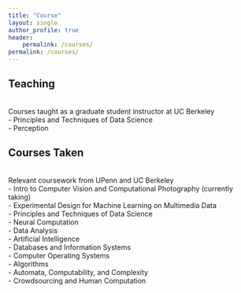 ```yaml
---
title: "Course"
layout: single
author_profile: true
header:
    permalink: /courses/
permalink: /courses/
---
```

## Teaching
<br>
Courses taught as a graduate student instructor at UC Berkeley <br>
- Principles and Techniques of Data Science <br>
- Perception



## Courses Taken
<br>
Relevant coursework from UPenn and UC Berkeley<br>
- Intro to Computer Vision and Computational Photography (currently taking)  <br>
- Experimental Design for Machine Learning on Multimedia Data <br>
- Principles and Techniques of Data Science  <br>
- Neural Computation <br>
- Data Analysis  <br>
- Artificial Intelligence <br>
- Databases and Information Systems <br>
- Computer Operating Systems <br>
- Algorithms <br>
- Automata, Computability, and Complexity <br>
- Crowdsourcing and Human Computation 


